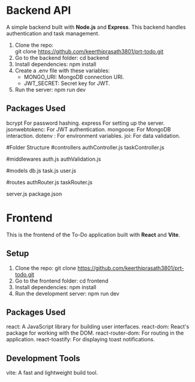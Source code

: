 # Backend API
A simple backend built with **Node.js** and **Express**.
This backend handles authentication and task management.

1. Clone the repo:   
git clone https://github.com/keerthiprasath3801/prt-todo.git
2. Go to the backend folder:
 cd backend
3. Install dependencies:
   npm install
4. Create a .env file with these variables:
   - MONGO_URI: MongoDB connection URI.
   - JWT_SECRET: Secret key for JWT.
5. Run the server:
   npm run dev
## Packages Used
bcrypt For password hashing.
express For setting up the server.
jsonwebtokenc: For JWT authentication.
mongoose: For MongoDB interaction.
dotenv : For environment variables.
joi: For data validation.

#Folder Structure
#controllers
authController.js
taskController.js

#middlewares
auth.js
authValidation.js

#models
db.js
task.js
user.js

#routes
authRouter.js
taskRouter.js

server.js
package.json

# Frontend

This is the frontend of the To-Do application built with **React** and **Vite**.

## Setup
1. Clone the repo:
   git clone https://github.com/keerthiprasath3801/prt-todo.git
2. Go to the frontend folder:
   cd frontend
3. Install dependencies:
   npm install
4. Run the development server:
   npm run dev
## Packages Used
react: A JavaScript library for building user interfaces.
react-dom: React's package for working with the DOM.
react-router-dom: For routing in the application.
react-toastify: For displaying toast notifications.

## Development Tools
vite: A fast and lightweight build tool.





